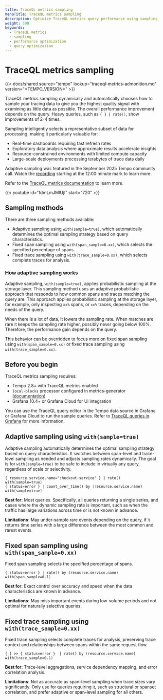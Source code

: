 ```yaml
---
title: TraceQL metrics sampling
menuTitle: TraceQL metrics sampling
description: Optimize TraceQL metrics query performance using sampling hints
weight: 500
keywords:
  - TraceQL metrics
  - sampling
  - performance optimization
  - query optimization
---
```


# TraceQL metrics sampling

{{< docs/shared source="tempo" lookup="traceql-metrics-admonition.md" version="<TEMPO_VERSION>" >}}

TraceQL metrics sampling dynamically and automatically chooses how to sample your tracing data to give you the highest quality signal with examining as little data as possible.
The overall performance improvement depends on the query. Heavy queries, such as `{ } | rate()`, show improvements of 2-4 times.

Sampling intelligently selects a representative subset of data for processing, making it particularly valuable for:

- Real-time dashboards requiring fast refresh rates
- Exploratory data analysis where approximate results accelerate insights
- Resource-constrained environments with limited compute capacity
- Large-scale deployments processing terabytes of trace data daily

Adaptive sampling was featured in the September 2025 Tempo community call. Watch the [recording](https://www.youtube.com/watch?v=7H8JX5FUw08) starting at the 12:00 minute mark to learn more.

Refer to the [TraceQL metrics documentation](https://grafana.com/docs/tempo/<TEMPO_VERSION>/metrics-from-traces/metrics-queries/) to learn more.

{{< youtube id="fdmLmJMlUjI" start="720" >}}

## Sampling methods

There are three sampling methods available:

- Adaptive sampling using `with(sample=true)`, which automatically determines the optimal sampling strategy based on query characteristics.
- Fixed span sampling using `with(span_sample=0.xx)`, which selects the specified percentage of spans.
- Fixed trace sampling using `with(trace_sample=0.xx)`, which selects complete traces for analysis.

### How adaptive sampling works

Adaptive sampling, `with(sample=true)`, applies probabilistic sampling at the storage layer.
This sampling method uses an adaptive probabilistic approach that responds to how common spans and traces matching the query are.
This approach applies probabilistic sampling at the storage layer, for example, only inspecting `xx%` spans, or `xx%` traces, depending on the needs of the query.

When there is a lot of data, it lowers the sampling rate. When matches are rare it keeps the sampling rate higher, possibly never going below 100%. Therefore, the performance gain depends on the query.

This behavior can be overridden to focus more on fixed span sampling using `with(span_sample=0.xx)` or fixed trace sampling using `with(trace_sample=0.xx)`.

## Before you begin

TraceQL metrics sampling requires:

- Tempo 2.8+ with TraceQL metrics enabled
- `local-blocks` processor configured in metrics-generator ([documentation](/docs/tempo/<TEMPO_VERSION>/metrics-from-traces/metrics-queries/configure-traceql-metrics/))
- Grafana 10.4+ or Grafana Cloud for UI integration

You can use the TraceQL query editor in the Tempo data source in Grafana or Grafana Cloud to run the sample queries.
Refer to [TraceQL queries in Grafana](https://grafana.com/docs/tempo/<TEMPO_VERSION>/traceql/query-editor/) for more information.

## Adaptive sampling using `with(sample=true)`

Adaptive sampling automatically determines the optimal sampling strategy based on query characteristics. It switches between span-level and trace-level sampling as needed and adjusts sampling rates dynamically.
The goal is for `with(sample=true)` to be safe to include in virtually any query, regardless of scale or selectivity.

```traceql
{ resource.service.name="checkout-service" } | rate() with(sample=true)
{ status=error } | count_over_time() by (resource.service.name) with(sample=true)
```

**Best for:** Most queries. Specifically, all queries returning a single series, and cases where the dynamic sampling rate is important, such as when the traffic has large variations across time or is not known in advance.

**Limitations:** May under-sample rare events depending on the query, if it returns time series with a large difference between the most common and rarest events.

## Fixed span sampling using `with(span_sample=0.xx)`

Fixed span sampling selects the specified percentage of spans.

```traceql
{ status=error } | rate() by (resource.service.name) with(span_sample=0.1)
```

**Best for:** Exact control over accuracy and speed when the data characteristics are known in advance.

**Limitations:** May miss important events during low-volume periods and not optimal for naturally selective queries.

## Fixed trace sampling using `with(trace_sample=0.xx)`

Fixed trace sampling selects complete traces for analysis, preserving trace context and relationships between spans within the same request flow.

```traceql
{ } >> { status=error }  | rate() by (resource.service.name) with(trace_sample=0.1)
```

**Best for:** Trace-level aggregations, service dependency mapping, and error correlation analysis.

**Limitations:** Not as accurate as span-level sampling when trace sizes vary significantly. Only use for queries requiring it, such as structural or spanset correlation, and prefer adaptive or span-level sampling for all others.
